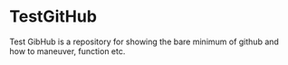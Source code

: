 # TestGitHub
Test GibHub is a repository for showing the bare minimum of github and how to maneuver, function etc. 
